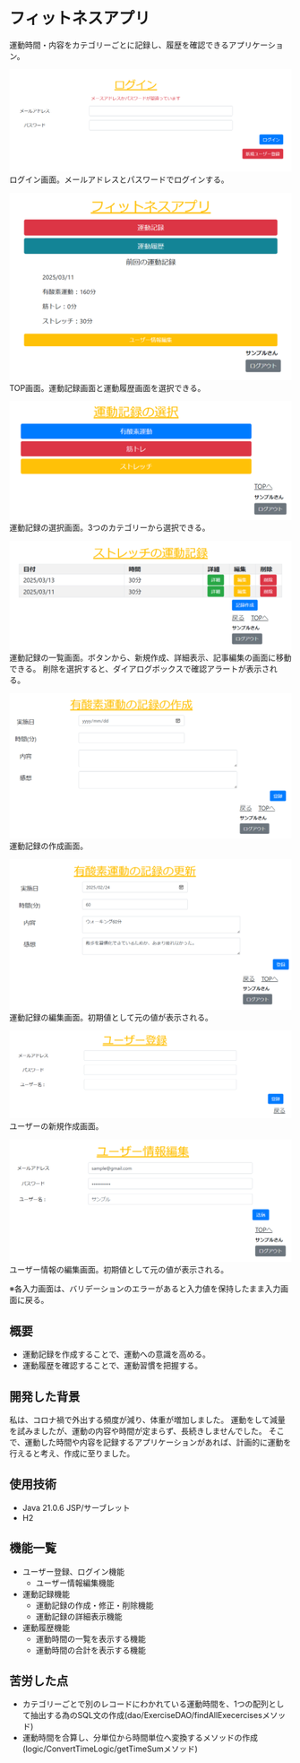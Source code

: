 # フィットネスアプリ

運動時間・内容をカテゴリーごとに記録し、履歴を確認できるアプリケーション。

![ログイン画面](image/login.png)
ログイン画面。メールアドレスとパスワードでログインする。

![トップ画面](image/top.png)
TOP画面。運動記録画面と運動履歴画面を選択できる。

![運動記録の選択画面](image/select.png)
運動記録の選択画面。3つのカテゴリーから選択できる。

![運動記録一覧画面](image/exercise.png)
運動記録の一覧画面。ボタンから、新規作成、詳細表示、記事編集の画面に移動できる。
削除を選択すると、ダイアログボックスで確認アラートが表示される。

![運動記録の作成画面](image/exercise_create.png)
運動記録の作成画面。

![運動記録の編集画面](image/exercise_update.png)
運動記録の編集画面。初期値として元の値が表示される。

![ユーザー新規作成画面](image/user_create.png)
ユーザーの新規作成画面。

![ユーザー情報編集画面](image/user_update.png)
ユーザー情報の編集画面。初期値として元の値が表示される。

※各入力画面は、バリデーションのエラーがあると入力値を保持したまま入力画面に戻る。

## 概要

  - 運動記録を作成することで、運動への意識を高める。
  - 運動履歴を確認することで、運動習慣を把握する。

## 開発した背景

私は、コロナ禍で外出する頻度が減り、体重が増加しました。
運動をして減量を試みましたが、運動の内容や時間が定まらず、長続きしませんでした。
そこで、運動した時間や内容を記録するアプリケーションがあれば、計画的に運動を行えると考え、作成に至りました。

## 使用技術

  - Java 21.0.6 JSP/サーブレット
  - H2

## 機能一覧

  - ユーザー登録、ログイン機能
    - ユーザー情報編集機能
  - 運動記録機能
    - 運動記録の作成・修正・削除機能
    - 運動記録の詳細表示機能
  - 運動履歴機能
    - 運動時間の一覧を表示する機能
    - 運動時間の合計を表示する機能

## 苦労した点

  - カテゴリーごとで別のレコードにわかれている運動時間を、1つの配列として抽出する為のSQL文の作成(dao/ExerciseDAO/findAllExecercisesメソッド)
  - 運動時間を合算し、分単位から時間単位へ変換するメソッドの作成(logic/ConvertTimeLogic/getTimeSumメソッド)
